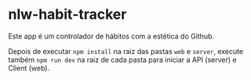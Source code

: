 # nlw-habit-tracker

Este app é um controlador de hábitos com a estética do Github.

Depois de executar `npm install` na raiz das pastas `web` e `server`, execute também `npm run dev` na raiz de cada pasta para iniciar a API (server) e Client (web). 
